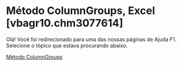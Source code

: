 
# Método ColumnGroups, Excel [vbagr10.chm3077614]

Olá! Você foi redirecionado para uma das nossas páginas de Ajuda F1. Selecione o tópico que estava procurando abaixo.

[Método ColumnGroups](http://msdn.microsoft.com/library/dcb4d7e0-ce56-46d9-35d9-d9653bbb6f97%28Office.15%29.aspx)
